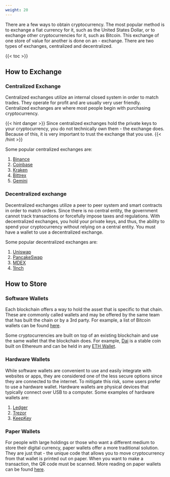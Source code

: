 ```yaml
---
weight: 20
---
```


There are a few ways to obtain cryptocurrency. The most popular method is to exchange
a fiat currency for it, such as the United States Dollar, or to exchange other
cryptocurrencies for it, such as Bitcoin. This exchange of one store of value for another is done on an - exchange. There are two types of exchanges, centralized and
decentralized.


{{< toc >}}

## How to Exchange

### Centralized Exchange

Centralized exchanges utilize an internal closed system in order to match trades.
They operate for profit and are usually very user friendly. Centralized exchanges
are where most people begin with purchasing cryptocurrency.

{{< hint danger >}}
Since centralized exchanges hold the private keys to your cryptocurrency, you do not
technically own them - the exchange does. Because of this, it is very important to
trust the exchange that you use.
{{< /hint >}}

Some popular centralized exchanges are:

1. [Binance](https://www.binance.com/en)
2. [Coinbase](https://www.coinbase.com/)
3. [Kraken](https://www.kraken.com/)
4. [Bittrex](https://bittrex.com/)
5. [Gemini](https://www.gemini.com/)



### Decentralized exchange

Decentralized exchanges utilize a peer to peer system and smart contracts in order
to match orders. Since there is no central entity, the government cannot track
transactions or forcefully impose taxes and regulations. With decentralized exchanges,
you hold your private keys, and thus, the ability to spend your cryptocurrency
without relying on a central entity. You must have a wallet to use a decentralized exchange.

Some popular decentralized exchanges are:

1. [Uniswap](https://app.uniswap.org/#/swap)
2. [PancakeSwap](https://pancakeswap.finance/)
3. [MDEX](https://mdex.co/#/)
4. [1Inch](https://app.1inch.io/#/1/swap)

## How to Store

### Software Wallets

Each blockchain offers a way to hold the asset that is specific to that chain. These are commonly called wallets and may be offered by the same team that has built the chain or by a 3rd party. For example, a list of Bitcoin wallets can be found [here](https://bitcoin.org/en/choose-your-wallet).

Some cryptocurrencies are built on top of an existing blockchain and use the same wallet that the blockchain does. For example, [Dai](https://makerdao.com/en/) is a stable coin built on Ethereum and can be held in any [ETH Wallet](https://ethereum.org/en/wallets/find-wallet/).

### Hardware Wallets

While software wallets are convenient to use and easily integrate with websites or apps, they are considered one of the less secure options since they are connected to the internet. To mitigate this risk, some users prefer to use a hardware wallet. Hardware wallets are physical devices that typically connect over USB to a computer. Some examples of hardware wallets are:

1. [Ledger](https://shop.ledger.com/)
2. [Trezor](https://trezor.io/)
3. [KeepKey](https://shapeshift.com/keepkey)

### Paper Wallets

For people with large holdings or those who want a different medium to store their digital currency, paper wallets offer a more traditional solution. They are just that - the unique code that allows you to move cryptocurrency from that wallet is printed out on paper. When you want to make a transaction, the QR code must be scanned. More reading on paper wallets can be found [here](https://privacypros.io/wallets/paper/).
